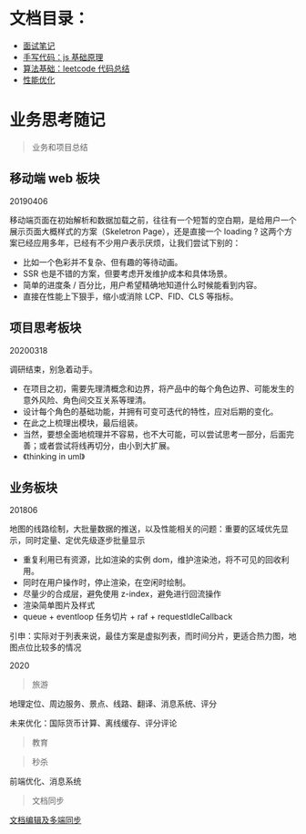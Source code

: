 # 文档目录：
- [面试笔记]()
- [手写代码：js 基础原理](https://github.com/yugef3h/Interview-notes/tree/master/%E6%89%8B%E5%86%99%E4%BB%A3%E7%A0%81)
- [算法基础：leetcode 代码总结](https://github.com/yugef3h/Interview-notes/tree/master/%E7%AE%97%E6%B3%95%E5%9F%BA%E7%A1%80)
- [性能优化](https://github.com/yugef3h/Interview-notes/tree/master/%E6%80%A7%E8%83%BD%E4%BC%98%E5%8C%96%E5%8F%8A%E6%96%B9%E5%90%91)


# 业务思考随记

> 业务和项目总结

## 移动端 web 板块

20190406

移动端页面在初始解析和数据加载之前，往往有一个短暂的空白期，是给用户一个展示页面大概样式的方案（Skeletron Page），还是直接一个 loading ? 
    这两个方案已经应用多年，已经有不少用户表示厌烦，让我们尝试下别的：

- 比如一个色彩并不复杂、但有趣的等待动画。
- SSR 也是不错的方案，但要考虑开发维护成本和具体场景。
- 简单的进度条 / 百分比，用户希望精确地知道什么时候能看到内容。
- 直接在性能上下狠手，缩小或消除 LCP、FID、CLS 等指标。

## 项目思考板块

20200318

调研结束，别急着动手。

- 在项目之初，需要先理清概念和边界，将产品中的每个角色边界、可能发生的意外风险、角色间交互关系等理清。
- 设计每个角色的基础功能，并拥有可变可迭代的特性，应对后期的变化。
- 在此之上梳理出模块，最后组装。
- 当然，要想全面地梳理并不容易，也不大可能，可以尝试思考一部分，后面完善；或者尝试将线再切分，由小到大扩展。
- 《thinking in uml》

## 业务板块

201806

地图的线路绘制，大批量数据的推送，以及性能相关的问题：重要的区域优先显示，同时定量、定优先级逐步批量显示

- 重复利用已有资源，比如渲染的实例 dom，维护渲染池，将不可见的回收利用。
- 同时在用户操作时，停止渲染，在空闲时绘制。
- 尽量少的合成层，避免使用 z-index，避免进行回流操作
- 渲染简单图片及样式
- queue + eventloop 任务切片 + raf + requestIdleCallback

引申：实际对于列表来说，最佳方案是虚拟列表，而时间分片，更适合热力图，地图点位比较多的情况


2020

> 旅游

地理定位、周边服务、景点、线路、翻译、消息系统、评分

未来优化：国际货币计算、离线缓存、评分评论
	
> 教育

> 秒杀

前端优化、消息系统
    
> 文档同步

[文档编辑及多端同步](https://www.zhihu.com/question/274573543)


